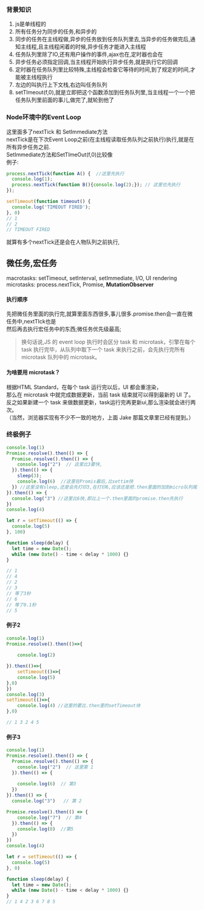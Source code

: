 ### 背景知识
1. js是单线程的  
2. 所有任务分为同步的任务,和异步的  
3. 同步的任务在主线程做,异步的任务放到任务队列里去,当异步的任务做完后,通知主线程,且主线程闲着的时候,异步任务才能进入主线程 
4. 任务队列里除了IO,还有用户操作的事件,ajax也在,定时器也会在 
5. 异步任务必须指定回调,当主线程开始执行异步任务,就是执行它的回调
6. 定时器在任务队列里比较特殊,主线程会检查它等待的时间,到了规定的时间,才能被主线程执行  
7. 左边的叫执行上下文栈,右边叫任务队列  
8. setTImeout(f,0),就是立即把这个函数添加到任务队列里,当主线程一个一个把任务队列里前面的事儿,做完了,就轮到他了  
   


### Node环境中的Event Loop
这里面多了nextTick 和 SetImmediate方法  
nextTick是在下次Event Loop之前(在主线程读取任务队列之前执行)执行,就是在所有异步任务之前.  
SetImmediate方法和SetTImeOut(f,0)比较像  
例子: 
```js
process.nextTick(function A() {  //这里先执行
  console.log(1);
  process.nextTick(function B(){console.log(2);}); // 这里也先执行
});

setTimeout(function timeout() {
  console.log('TIMEOUT FIRED');
}, 0)
// 1
// 2
// TIMEOUT FIRED
```
就算有多个nextTick还是会在人物队列之前执行,

## 微任务,宏任务
macrotasks: setTimeout, setInterval, setImmediate, I/O, UI rendering
microtasks: process.nextTick, Promise, **MutationObserver**  
#### 执行顺序 
先把微任务里面的执行完,就算里面东西很多,事儿很多.promise.then会一直在微任务中,nextTIck也是  
然后再去执行宏任务中的东西;微任务优先级最高;  
> 换句话说,JS 的 event loop 执行时会区分 task 和 microtask，引擎在每个 task 执行完毕，从队列中取下一个 task 来执行之前，会先执行完所有 microtask 队列中的 microtask。
#### 为啥要用 microtask？  
根据HTML Standard，在每个 task 运行完以后，UI 都会重渲染，  
那么在 microtask 中就完成数据更新，当前 task 结束就可以得到最新的 UI 了。  
反之如果新建一个 task 来做数据更新，task运行完再更新ui,那么渲染就会进行两次。  
（当然，浏览器实现有不少不一致的地方，上面 Jake 那篇文章里已经有提到。）


### 终极例子
```js
console.log(1)
Promise.resolve().then(() => {
  Promise.resolve().then(() => {
    console.log("2")  // 这里比3要快,
  }).then(() => {
    sleep(3);
    console.log(6)  //这里在Promis最后,比settim快
  }) //这里没有sleep,还是会先打印3,在打印6,应该还是把.then里面的加到micro队列尾部了
}).then(() => {
  console.log("3") //这里比6快,即比上一个.then里面的promise.then先执行
})
console.log(4)

let r = setTimeout(() => {
  console.log(5)
}, 100)

function sleep(delay) {
  let time = new Date();
  while (new Date() - time < delay * 1000) {}
}

// 1
// 4
// 2
// 3
// 等了3秒
// 6 
// 等了0.1秒
// 5 
```

#### 例子2
```js
console.log(1)
Promise.resolve().then(()=>{
   
    console.log(2)

}).then(()=>{
    setTimeout(()=>{
    console.log(5)
},0)
})
console.log(3)
setTimeout(()=>{
    console.log(4) //这里的要比.then里的setTimeout块
},0)

// 1 3 2 4 5
```

#### 例子3
```js
console.log(1)
Promise.resolve().then(() => {
  Promise.resolve().then(() => {
    console.log("2")  // 这里第 1
  }).then(() => {
    
    console.log(6)  // 第3
  }) 
}).then(() => {
  console.log("3")   // 第 2

Promise.resolve().then(() => {
    console.log("7")  // 第4
  }).then(() => {
    console.log(8)  //第5
  }) 
})
console.log(4)

let r = setTimeout(() => {
  console.log(5)
}, 0)

function sleep(delay) {
  let time = new Date();
  while (new Date() - time < delay * 1000) {}
}
// 1 4 2 3 6 7 8 5 
```

